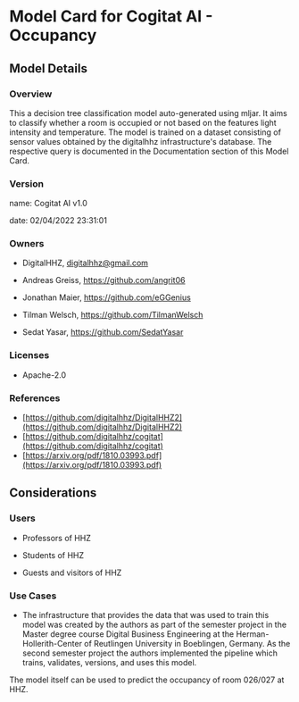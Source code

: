 





# Model Card for Cogitat AI - Occupancy

## Model Details

### Overview
This a decision tree classification model auto-generated using mljar. 
It aims to classify whether a room is occupied or not based on the features light intensity and 
temperature. The model is trained on a dataset consisting of sensor values obtained by the 
digitalhhz infrastructure&#39;s database. The respective query is documented in the Documentation 
section of this Model Card. 

### Version

name: Cogitat AI v1.0  

date: 02/04/2022 23:31:01  

### Owners

* DigitalHHZ, digitalhhz@gmail.com

* Andreas Greiss, https://github.com/angrit06

* Jonathan Maier, https://github.com/eGGenius

* Tilman Welsch, https://github.com/TilmanWelsch

* Sedat Yasar, https://github.com/SedatYasar


### Licenses

* Apache-2.0

### References

* [https://github.com/digitalhhz/DigitalHHZ2](https://github.com/digitalhhz/DigitalHHZ2)
* [https://github.com/digitalhhz/cogitat](https://github.com/digitalhhz/cogitat)
* [https://arxiv.org/pdf/1810.03993.pdf](https://arxiv.org/pdf/1810.03993.pdf)



## Considerations

### Users

* Professors of HHZ

* Students of HHZ

* Guests and visitors of HHZ


### Use Cases

* The infrastructure that provides the data that was used to train this model was 
created by the authors as part of the semester project in the Master degree course Digital Business 
Engineering at the Herman-Hollerith-Center of Reutlingen University in Boeblingen, Germany. 
As the second semester project the authors implemented the pipeline which trains, validates, 
versions, and uses this model. 

The model itself can be used to predict the occupancy of room 026/027 at HHZ.


